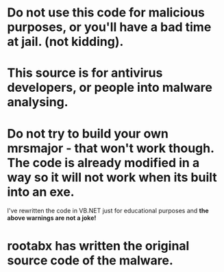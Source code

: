 # Do not use this code for malicious purposes, or you'll have a bad time at jail. (not kidding).

# This source is for antivirus developers, or people into malware analysing. 

# Do not try to build your own mrsmajor - that won't work though. The code is already modified in a way so it will not work when its built into an exe.

I've rewritten the code in VB.NET just for educational purposes and **the above warnings are not a joke!**

# rootabx has written the original source code of the malware.
